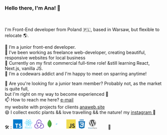 ### Hello there, I'm Ana! 👋
<br> </br>
I'm Front-End developer from Poland 🇵🇱, based in Warsaw, but flexible to relocate  🌎.

 🚧 I’m a junior front-end developer. <br> 
 🤔 I’ve been working as freelance web-developer, creating beautiful, responsive websites for local business<br> 
 🌱 Currently on my first commercial full-time role! &still learning React, Next.js, vanilla JS.<br> 
 👯 I’m a codewars addict and I'm happy to meet on sparring anytime!


  💬 Are you're looking for a junior team member? Probably not, as the market is quite full, <br> but I'm right on my way to become experienced 💪 <br>
  📫 How to reach me here?  <a href="mailto:jezowskanna@gmail.com"> e-mail </a> <br>
  my website with projects for clients <a href="http://anaweb.site"> anaweb.site </a><br>
  😄 I collect exotic plants && love travelling && the nature! my <a href="https://www.instagram.com/aniaje/"> instagram </a> 🍒


🛠️ :
<span>
<img style="width: 30px" src="https://github.com/devicons/devicon/blob/master/icons/typescript/typescript-original.svg">
<img style="width: 30px" src="https://github.com/devicons/devicon/blob/master/icons/react/react-original-wordmark.svg">
<img style="width: 30px" src="https://github.com/devicons/devicon/blob/master/icons/redux/redux-original.svg">
  <img style="width: 30px" src="https://github.com/devicons/devicon/blob/master/icons/mongodb/mongodb-original.svg">
    <img style="width: 30px" src="https://github.com/devicons/devicon/blob/master/icons/tailwindcss/tailwindcss-original-wordmark.svg">
<img style="width: 30px" src="https://github.com/devicons/devicon/blob/master/icons/javascript/javascript-original.svg">
<img style="width: 30px" src="https://github.com/devicons/devicon/blob/master/icons/css3/css3-plain-wordmark.svg">
<img style="width: 30px" src="https://github.com/devicons/devicon/blob/master/icons/wordpress/wordpress-original.svg">
    <img style="width: 30px" >💅</img>
</span>

 



